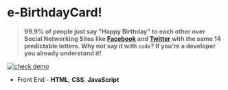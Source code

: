 # e-BirthdayCard!
> **99.9% of people just say "Happy Birthday" to each other over Social Networking Sites like [Facebook](https://www.facebook.com/smileguptaaa) and [Twitter](https://twitter.com/smileguptaaa) with the same 14 predictable letters. Why not say it with `code`? If you're a developer you already understand it!**

[![check demo](https://forthebadge.com/images/badges/its-not-a-lie-if-you-believe-it.svg)](https://anhsz.github.io/Vo-Ngoc-Huong/)



- Front End - **HTML**, **CSS**, **JavaScript**
